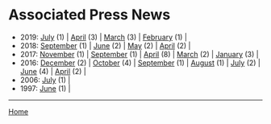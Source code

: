 # Associated Press News

  * 2019: 
      [July](./associated-press-news-2019-07.md) (1) | 
      [April](./associated-press-news-2019-04.md) (3) | 
      [March](./associated-press-news-2019-03.md) (3) | 
      [February](./associated-press-news-2019-02.md) (1) | 
  * 2018: 
      [September](./associated-press-news-2018-09.md) (1) | 
      [June](./associated-press-news-2018-06.md) (2) | 
      [May](./associated-press-news-2018-05.md) (2) | 
      [April](./associated-press-news-2018-04.md) (2) | 
  * 2017: 
      [November](./associated-press-news-2017-11.md) (1) | 
      [September](./associated-press-news-2017-09.md) (1) | 
      [April](./associated-press-news-2017-04.md) (8) | 
      [March](./associated-press-news-2017-03.md) (2) | 
      [January](./associated-press-news-2017-01.md) (3) | 
  * 2016: 
      [December](./associated-press-news-2016-12.md) (2) | 
      [October](./associated-press-news-2016-10.md) (4) | 
      [September](./associated-press-news-2016-09.md) (1) | 
      [August](./associated-press-news-2016-08.md) (1) | 
      [July](./associated-press-news-2016-07.md) (2) | 
      [June](./associated-press-news-2016-06.md) (4) | 
      [April](./associated-press-news-2016-04.md) (2) | 
  * 2006: 
      [July](./associated-press-news-2006-07.md) (1) | 
  * 1997: 
      [June](./associated-press-news-1997-06.md) (1) | 

----

[Home](../)
